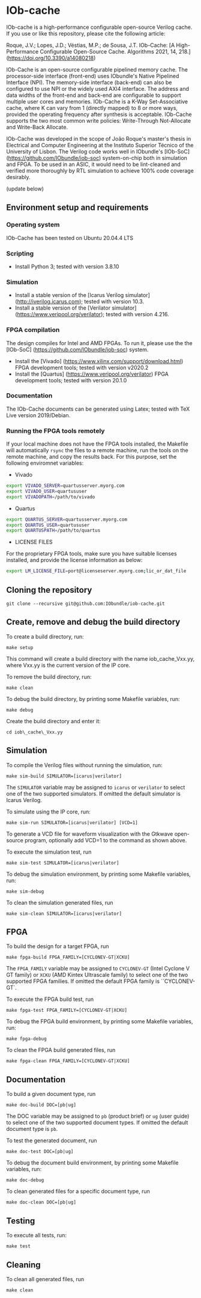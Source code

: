 # IOb-cache

IOb-cache is a high-performance configurable open-source Verilog cache. If you use or like this repository, please cite the following article:

Roque, J.V.; Lopes, J.D.; Véstias, M.P.; de Sousa, J.T. IOb-Cache: [A High-Performance Configurable Open-Source Cache. Algorithms 2021, 14, 218.] (https://doi.org/10.3390/a14080218)

IOb-Cache is an open-source configurable pipelined memory cache. The
processor-side interface (front-end) uses IObundle's Native Pipelined Interface
(NPI). The memory-side interface (back-end) can also be configured to use NPI or
the widely used AXI4 interface. The address and data widths of the front-end and
back-end are configurable to support multiple user cores and memories. IOb-Cache
is a K-Way Set-Associative cache, where K can vary from 1 (directly mapped) to 8
or more ways, provided the operating frequency after synthesis is
acceptable. IOb-Cache supports the two most common write policies: Write-Through
Not-Allocate and Write-Back Allocate.

IOb-Cache was developed in the scope of João Roque's master's thesis in
Electrical and Computer Engineering at the Instituto Superior Técnico of the
University of Lisbon. The Verilog code works well in IObundle's [IOb-SoC]
(https://github.com/IObundle/iob-soc) system-on-chip both in simulation and
FPGA. To be used in an ASIC, it would need to be lint-cleaned and verified more
thoroughly by RTL simulation to achieve 100\% code coverage desirably.


(update below)
## Environment setup and requirements

### Operating system

IOb-Cache has been tested on Ubuntu 20.04.4 LTS

### Scripting

* Install Python 3; tested with version 3.8.10

### Simulation

* Install a stable version of the [Icarus Verilog simulator] (http://iverilog.icarus.com); tested with version 10.3.
* Install a stable version of the [Verilator simulator] (https://www.veripool.org/verilator); tested with version 4.216.

### FPGA compilation

The design compiles for Intel and AMD FPGAs. To run it, please use the the [IOb-SoC] (https://github.com/IObundle/iob-soc) system.

* Install the [Vivado] (https://www.xilinx.com/support/download.html) FPGA development tools; tested with version v2020.2
* Install the [Quartus] (https://www.veripool.org/verilator) FPGA development tools; tested with version 20.1.0


### Documentation

The IOb-Cache documents can be generated using Latex; tested with TeX Live version 2019/Debian.


### Running the FPGA tools remotely

If your local machine does not have the FPGA tools installed, the Makefile will
automatically ``rsync`` the files to a remote machine, run the tools on the
remote machine, and copy the results back. For this purpose, set the following
enviromnet variables:

* Vivado 
```Bash
export VIVADO_SERVER=quartusserver.myorg.com
export VIVADO_USER=quartususer
export VIVADOPATH=/path/to/vivado
```

* Quartus
```Bash
export QUARTUS_SERVER=quartusserver.myorg.com
export QUARTUS_USER=quartususer
export QUARTUSPATH=/path/to/quartus
```

* LICENSE FILES

For the proprietary FPGA tools, make sure you have suitable licenses installed, and provide the license information as below:

```Bash
export LM_LICENSE_FILE=port@licenseserver.myorg.com;lic_or_dat_file
```

## Cloning the repository
```
git clone --recursive git@github.com:IObundle/iob-cache.git
```

## Create, remove and debug the build directory

To create a build directory, run:
```
make setup
```
This command will create a build directory with the name iob\_cache\_Vxx.yy, where Vxx.yy is the current version of the IP core. 

To remove the build directory, run:
```
make clean
```

To debug the build directory, by printing some Makefile variables, run:
```
make debug
```

Create the build directory and enter it:
```
cd iob\_cache\_Vxx.yy
```


## Simulation


To compile the Verilog files without running the simulation, run:
```
make sim-build SIMULATOR=[icarus|verilator]
```
The ``SIMULATOR`` variable may be assigned to ``icarus`` or ``verilator`` to select one of the two supported simulators. If omitted the
default simulator is Icarus Verilog.

To simulate using the IP core, run:
```
make sim-run SIMULATOR=[icarus|verilator] [VCD=1]
```
To generate a VCD file for waveform visualization with the Gtkwave open-source program, optionally add VCD=1 to the command as shown above.

To execute the simulation test, run 
``` 
make sim-test SIMULATOR=[icarus|verilator]
```

To debug the simulation environment, by printing some Makefile variables, run:
```
make sim-debug
```

To clean the simulation generated files, run
```
make sim-clean SIMULATOR=[icarus|verilator]
```

## FPGA

To build the design for a target FPGA, run
```
make fpga-build FPGA_FAMILY=[CYCLONEV-GT|XCKU]
```
The ``FPGA_FAMILY`` variable may be assigned to ``CYCLONEV-GT`` (Intel Cyclone V GT family) or ``XCKU`` (AMD Kintex Ultrascale family) to 
select one of the two supported FPGA families. If omitted the default FPGA family is ``CYCLONEV-GT`.

To execute the FPGA build test, run
```
make fpga-test FPGA_FAMILY=[CYCLONEV-GT|XCKU]
```

To debug the FPGA build environment, by printing some Makefile variables, run:
```
make fpga-debug
```

To clean the FPGA build generated files, run
```
make fpga-clean FPGA_FAMILY=[CYCLONEV-GT|XCKU]
```

## Documentation

To build a given document type, run
```
make doc-build DOC=[pb|ug]
```
The DOC variable may be assigned to ``pb`` (product brief)  or ``ug`` (user guide) to select one of the two supported document types. If omitted the
default document type is ``pb``.

To test the generated document, run
```
make doc-test DOC=[pb|ug]
```

To debug the document build environment, by printing some Makefile variables, run:
```
make doc-debug
```

To clean generated files for a specific document type, run
```
make doc-clean DOC=[pb|ug]
```

## Testing
To execute all tests, run:
```
make test
```

## Cleaning
To clean all generated files, run
```
make clean
```

